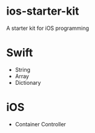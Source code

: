 # ios-starter-kit
A starter kit for iOS programming

# Swift
- String
- Array
- Dictionary

# iOS
- Container Controller
